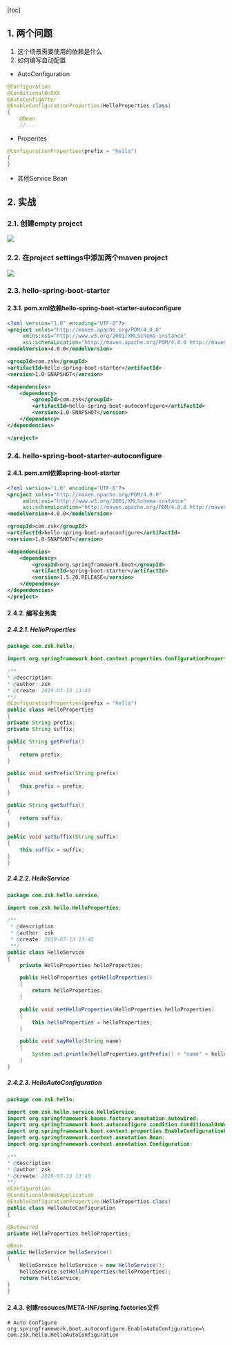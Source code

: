 [toc]

 

## 1. 两个问题

1. 这个场景需要使用的依赖是什么
2. 如何编写自动配置

- AutoConfiguration
```java
@Configuration
@ConditionalOnXXX
@AutoConfigAfter
@EnableConfigurationProperties(HelloProperties.class)
{
    @Bean
    //...
```

- Properites
```java
@ConfigurationProperties(prefix = "hello")
{
}
```

- 其他Service Bean

## 2. 实战


### 2.1. 创建empty project
![](https://raw.githubusercontent.com/TDoct/images/master/img/20191230101126.png)

### 2.2. 在project settings中添加两个maven project
![](https://raw.githubusercontent.com/TDoct/images/master/img/20191230101136.png)

### 2.3. hello-spring-boot-starter
#### 2.3.1. pom.xml依赖hello-spring-boot-starter-autoconfigure

```xml
<?xml version="1.0" encoding="UTF-8"?>
<project xmlns="http://maven.apache.org/POM/4.0.0"
     xmlns:xsi="http://www.w3.org/2001/XMLSchema-instance"
     xsi:schemaLocation="http://maven.apache.org/POM/4.0.0 http://maven.apache.org/xsd/maven-4.0.0.xsd">
<modelVersion>4.0.0</modelVersion>

<groupId>com.zsk</groupId>
<artifactId>hello-spring-boot-starter</artifactId>
<version>1.0-SNAPSHOT</version>

<dependencies>
    <dependency>
        <groupId>com.zsk</groupId>
        <artifactId>hello-spring-boot-autoconfigure</artifactId>
        <version>1.0-SNAPSHOT</version>
    </dependency>
</dependencies>

</project>

```

### 2.4. hello-spring-boot-starter-autoconfigure
#### 2.4.1. pom.xml依赖spring-boot-starter

```xml
<?xml version="1.0" encoding="UTF-8"?>
<project xmlns="http://maven.apache.org/POM/4.0.0"
     xmlns:xsi="http://www.w3.org/2001/XMLSchema-instance"
     xsi:schemaLocation="http://maven.apache.org/POM/4.0.0 http://maven.apache.org/xsd/maven-4.0.0.xsd">
<modelVersion>4.0.0</modelVersion>

<groupId>com.zsk</groupId>
<artifactId>hello-spring-boot-autoconfigure</artifactId>
<version>1.0-SNAPSHOT</version>

<dependencies>
    <dependency>
        <groupId>org.springframework.boot</groupId>
        <artifactId>spring-boot-starter</artifactId>
        <version>1.5.20.RELEASE</version>
    </dependency>
</dependencies>
</project>
```

#### 2.4.2. 编写业务类
##### 2.4.2.1. HelloProperties

```java
package com.zsk.hello;

import org.springframework.boot.context.properties.ConfigurationProperties;

/**
* @description:
* @author: zsk
* @create: 2019-07-13 13:43
**/
@ConfigurationProperties(prefix = "hello")
public class HelloProperties
{
private String prefix;
private String suffix;

public String getPrefix()
{
    return prefix;
}

public void setPrefix(String prefix)
{
    this.prefix = prefix;
}

public String getSuffix()
{
    return suffix;
}

public void setSuffix(String suffix)
{
    this.suffix = suffix;
}
}


```
##### 2.4.2.2. HelloService

```java
package com.zsk.hello.service;

import com.zsk.hello.HelloProperties;

/**
 * @description:
 * @author: zsk
 * @create: 2019-07-13 13:45
 **/
public class HelloService
{
	private HelloProperties helloProperties;

	public HelloProperties getHelloProperties()
	{
		return helloProperties;
	}

	public void setHelloProperties(HelloProperties helloProperties)
	{
		this.helloProperties = helloProperties;
	}

	public void sayHello(String name)
	{
		System.out.println(helloProperties.getPrefix() + "name" + helloProperties.getSuffix());
	}
}
```


##### 2.4.2.3. HelloAutoConfiguration

```java
package com.zsk.hello;

import com.zsk.hello.service.HelloService;
import org.springframework.beans.factory.annotation.Autowired;
import org.springframework.boot.autoconfigure.condition.ConditionalOnWebApplication;
import org.springframework.boot.context.properties.EnableConfigurationProperties;
import org.springframework.context.annotation.Bean;
import org.springframework.context.annotation.Configuration;

/**
* @description:
* @author: zsk
* @create: 2019-07-13 13:45
**/
@Configuration
@ConditionalOnWebApplication
@EnableConfigurationProperties(HelloProperties.class)
public class HelloAutoConfiguration
{

@Autowired
private HelloProperties helloProperties;

@Bean
public HelloService helloService()
{
    HelloService helloService = new HelloService();
    helloService.setHelloProperties(helloProperties);
    return helloService;
}
}


```
#### 2.4.3. 创建resouces/META-INF/spring.factories文件
```properties
# Auto Configure
org.springframework.boot.autoconfigure.EnableAutoConfiguration=\
com.zsk.hello.HelloAutoConfiguration
```

